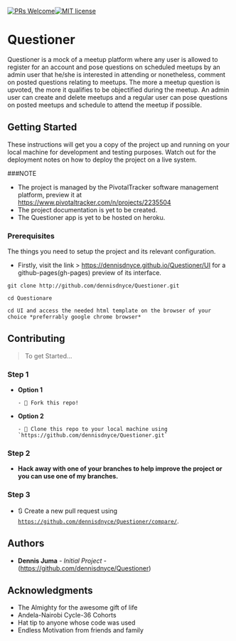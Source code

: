 [![PRs Welcome](https://img.shields.io/badge/PRs-welcome-brightgreen.svg?style=flat-square)](http://makeapullrequest.com)[![MIT license](http://img.shields.io/badge/license-MIT-brightgreen.svg)](http://opensource.org/licenses/MIT)
# Questioner
Questioner is a mock of a meetup platform where any user is allowed to register for an account and pose questions on scheduled meetups by an admin user that he/she is interested in attending or nonetheless, comment on posted questions relating to meetups. The more a meetup question is upvoted, the more it qualifies to be objectified during the meetup. An admin user can create and delete meetups and a regular user can pose questions on posted meetups and schedule to attend the meetup if possible.

## Getting Started
These instructions will get you a copy of the project up and running on your local machine for development and testing purposes. Watch out for the deployment notes on how to deploy the project on a live system.

###NOTE
- The project is managed by the PivotalTracker software management platform, preview it at https://www.pivotaltracker.com/n/projects/2235504
- The project documentation is yet to be created.
- The Questioner app is yet to be hosted on heroku.

### Prerequisites
The things you need to setup the project and its relevant configuration.

- Firstly, visit the link > https://dennisdnyce.github.io/Questioner/UI for a github-pages(gh-pages) preview of its interface.

```
git clone http://github.com/dennisdnyce/Questioner.git
```
```
cd Questionare
```
```
cd UI and access the needed html template on the browser of your choice *preferrably google chrome browser*
```
## Contributing
> To get Started...

### Step 1
- **Option 1**

      - 🍴 Fork this repo!

- **Option 2**   

      - 👯 Clone this repo to your local machine using `https://github.com/dennisdnyce/Questioner.git`

### Step 2
- **Hack away with one of your branches to help improve the project or you can use one of my branches.**

### Step 3
- 🔃 Create a new pull request using <a href="https://github.com/dennisdnyce/Questioner/compare/" target="_blank">`https://github.com/dennisdnyce/Questioner/compare/`</a>.

## Authors

* **Dennis Juma** - *Initial Project* - (https://github.com/dennisdnyce/Questioner)

## Acknowledgments

* The Almighty for the awesome gift of life
* Andela-Nairobi Cycle-36 Cohorts
* Hat tip to anyone whose code was used
* Endless Motivation from friends and family
